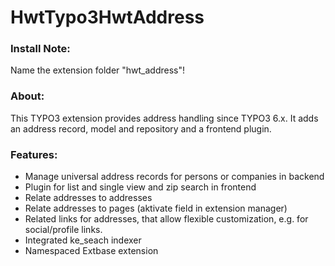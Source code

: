 # HwtTypo3HwtAddress
### Install Note:
Name the extension folder "hwt_address"!

### About:
This TYPO3 extension provides address handling since TYPO3 6.x. It adds an address record, model and repository and a frontend plugin.

### Features:
- Manage universal address records for persons or companies in backend
- Plugin for list and single view and zip search in frontend
- Relate addresses to addresses
- Relate addresses to pages (aktivate field in extension manager)
- Related links for addresses, that allow flexible customization, e.g. for social/profile links.
- Integrated ke_seach indexer
- Namespaced Extbase extension